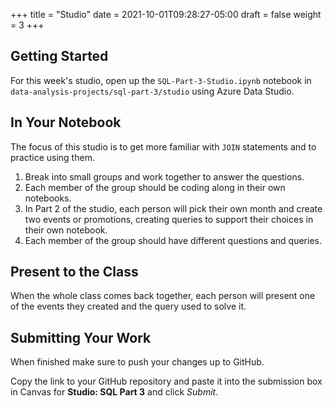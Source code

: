 +++
title = "Studio"
date = 2021-10-01T09:28:27-05:00
draft = false
weight = 3
+++

## Getting Started

For this week's studio, open up the `SQL-Part-3-Studio.ipynb` notebook in `data-analysis-projects/sql-part-3/studio` using Azure Data Studio.  

## In Your Notebook

The focus of this studio is to get more familiar with `JOIN` statements and to practice using them.
 
1. Break into small groups and work together to answer the questions.  
1. Each member of the group should be coding along in their own notebooks.  
1. In Part 2 of the studio, each person will pick their own month and create two events or promotions, creating queries to support their choices in their own notebook.
1. Each member of the group should have different questions and queries.
 
## Present to the Class

When the whole class comes back together, each person will present one of the events they created and the query used to solve it.

## Submitting Your Work

When finished make sure to push your changes up to GitHub. 

Copy the link to your GitHub repository and paste it into the submission box in Canvas for **Studio: SQL Part 3** and click *Submit*.